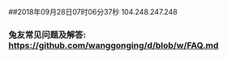 ##2018年09月28日07时06分37秒 104.248.247.248
### 兔友常见问题及解答: https://github.com/wanggonging/d/blob/w/FAQ.md
